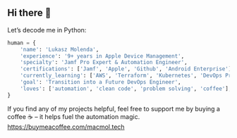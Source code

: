 ## Hi there 👋

Let’s decode me in Python:

```python
human = {
    'name': 'Lukasz Molenda',
    'experience': '9+ years in Apple Device Management',
    'specialty': 'Jamf Pro Expert & Automation Engineer',
    'certifications': ['Jamf', 'Apple', 'Github', 'Android Enterprise'],
    'currently_learning': ['AWS', 'Terraform', 'Kubernetes', 'DevOps Practices'],
    'goal': 'Transition into a Future DevOps Engineer',
    'loves': ['automation', 'clean code', 'problem solving', 'coffee'],
}
```

If you find any of my projects helpful, feel free to support me by buying a coffee ☕ – it helps fuel the automation magic.
https://buymeacoffee.com/macmol.tech
